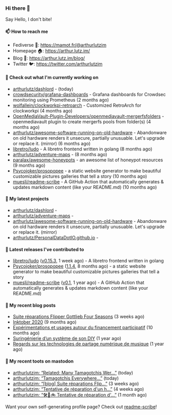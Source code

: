 ### Hi there 👋

Say Hello, I don't bite!

#### 📫 How to reach me

- Fediverse 🐘: https://mamot.fr/@arthurlutzim
- Homepage 🏠: https://arthur.lutz.im/
- Blog 📰: https://arthur.lutz.im/blog/
- Twitter 🐦: https://twitter.com/arthurlutzim

#### 👷 Check out what I'm currently working on

- [arthurlutz/dashlord](https://github.com/arthurlutz/dashlord) -  (today)
- [crowdsecurity/grafana-dashboards](https://github.com/crowdsecurity/grafana-dashboards) - Grafana dashboards for Crowdsec monitoring using Prometheus (2 months ago)
- [wolfallein/clockworkpi-retroarch](https://github.com/wolfallein/clockworkpi-retroarch) - Customized RetroArch for clockworkpi (4 months ago)
- [OpenMediaVault-Plugin-Developers/openmediavault-mergerfsfolders](https://github.com/OpenMediaVault-Plugin-Developers/openmediavault-mergerfsfolders) - openmediavault plugin to create mergerfs pools from folder(s) (4 months ago)
- [arthurlutz/awesome-software-running-on-old-hardware](https://github.com/arthurlutz/awesome-software-running-on-old-hardware) - Abandonware on old hardware renders it unsecure, partially unusuable. Let&#39;s upgrade or replace it. (mirror) (6 months ago)
- [libretro/ludo](https://github.com/libretro/ludo) - A libretro frontend written in golang (8 months ago)
- [arthurlutz/adventure-maps](https://github.com/arthurlutz/adventure-maps) -  (8 months ago)
- [paralax/awesome-honeypots](https://github.com/paralax/awesome-honeypots) - an awesome list of honeypot resources (9 months ago)
- [Psycojoker/prosopopee](https://github.com/Psycojoker/prosopopee) - a static website generator to make beautiful customizable pictures galleries that tell a story (10 months ago)
- [muesli/readme-scribe](https://github.com/muesli/readme-scribe) - A GitHub Action that automatically generates &amp; updates markdown content (like your README.md) (10 months ago)

#### 🌱 My latest projects

- [arthurlutz/dashlord](https://github.com/arthurlutz/dashlord) - 
- [arthurlutz/adventure-maps](https://github.com/arthurlutz/adventure-maps) - 
- [arthurlutz/awesome-software-running-on-old-hardware](https://github.com/arthurlutz/awesome-software-running-on-old-hardware) - Abandonware on old hardware renders it unsecure, partially unusuable. Let&#39;s upgrade or replace it. (mirror)
- [arthurlutz/PersonalDataDotIO.github.io](https://github.com/arthurlutz/PersonalDataDotIO.github.io) - 

#### 🔭 Latest releases I've contributed to

- [libretro/ludo](https://github.com/libretro/ludo) ([v0.15.3](https://github.com/libretro/ludo/releases/tag/v0.15.3), 1 week ago) - A libretro frontend written in golang
- [Psycojoker/prosopopee](https://github.com/Psycojoker/prosopopee) ([1.1.4](https://github.com/Psycojoker/prosopopee/releases/tag/1.1.4), 8 months ago) - a static website generator to make beautiful customizable pictures galleries that tell a story
- [muesli/readme-scribe](https://github.com/muesli/readme-scribe) ([v0.1](https://github.com/muesli/readme-scribe/releases/tag/v0.1), 1 year ago) - A GitHub Action that automatically generates &amp; updates markdown content (like your README.md)

#### 📜 My recent blog posts

- [Suite réparations Flipper Gottlieb Four Seasons](https://arthur.lutz.im/blog/2021/07/19/suite-reparations-flipper-gottlieb-four-seasons/) (3 weeks ago)
- [Inktober 2020](https://arthur.lutz.im/blog/2020/11/09/inktober-2020/) (9 months ago)
- [Expérimentations et usages autour du financement participatif](https://arthur.lutz.im/blog/2020/09/21/experimentations-et-usages-autour-du-financement-participatif/) (10 months ago)
- [Suringénierie d’un système de son DIY](https://arthur.lutz.im/blog/2020/06/01/suringenierie-dun-systeme-de-son-diy/) (1 year ago)
- [Regards sur les technologies de partage numérique de musique](https://arthur.lutz.im/blog/2020/05/23/regards-sur-les-technologies-de-partage-numerique-de-musique/) (1 year ago)

#### 🐘 My recent toots on mastodon

- [arthurlutzim: “Related:  Many Tamagotchis Wer…”](https://mamot.fr/@arthurlutzim/106733356188926571) (today)
- [arthurlutzim: “Tamagotchis Everywhere…”](https://mamot.fr/@arthurlutzim/106733342055678895) (today)
- [arthurlutzim: “[blog]  Suite réparations Flip…”](https://mamot.fr/@arthurlutzim/106608639572762837) (3 weeks ago)
- [arthurlutzim: “Tentative de réparation d&#39;un h…”](https://mamot.fr/@arthurlutzim/106566509357269925) (4 weeks ago)
- [arthurlutzim: “🛠🔦🚲 Tentative de réparation d&#39;…”](https://mamot.fr/@arthurlutzim/106556478974187021) (1 month ago)

Want your own self-generating profile page? Check out [readme-scribe](https://github.com/muesli/readme-scribe)!
